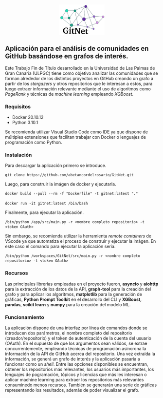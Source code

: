<p align="center">
  <img src="https://github.com/abetancordelrosario/GitNet/blob/main/docs/images/logo-recortado.png" width="150" height="100" />
</p>

## Aplicación para el análisis de comunidades en GitHub basándose en grafos de interés.
Este Trabajo Fin de Título desarrollado en la Universidad de Las Palmas de Gran Canaria (ULPGC) tiene como objetivo analizar las comunidades que se forman alrededor de los distintos proyectos en GitHub creando un grafo a partir de los <i>stargazers</i> y otros repositorios que le interesan a estos, para luego extraer información relevante mediante el uso de algoritmos como <i>PageRank</i> y técnicas de <i>machine learning</i> empleando <i>XGBoost</i>.

### Requisitos
* Docker 20.10.12
* Python 3.10.1

Se recomienda utilizar Visual Studio Code como IDE ya que dispone de múltiples extensiones que facilitan trabajar con Docker o lenguajes de programación como Python.

### Instalación
Para descargar la aplicación primero se introduce.
```
git clone https://github.com/abetancordelrosario/GitNet.git
```

Luego, para construir la imágen de docker y ejecutarla.
```
docker build --pull --rm -f "Dockerfile" -t gitnet:latest "."

docker run -it gitnet:latest /bin/bash
```

Finalmente, para ejecutar la aplicación.
```
/bin/python /app/src/main.py -r <nombre completo repositorio> -t <token OAuth>
```
Sin embargo, se recomienda utilizar la herramienta <i>remote containers</i> de VScode ya que automatiza el proceso de construir y ejecutar la imágen. En este caso el comando para ejecutar la aplicación sería.
```
/bin/python /workspaces/GitNet/src/main.py -r <nombre completo repositorio> -t <token OAuth>
```

### Recursos

Las principales librerías empleadas en el proyecto fueron, <b>asyncio</b> y <b>aiohttp</b> para la extracción de los datos de la API, <b>graph-tool</b> para la creación del grafo y para aplicar los algoritmos, <b>matplotlib</b> para la generación de gráficas, <b>Python Prompt Toolkit</b> en el desarrollo del CLI y <b>XGBoost<b>, </b>pandas</b>, <b>scikit learn</b> y <b>numpy</b> para la creación del modelo ML.

### Funcionamiento
La aplicación dispone de una interfaz por línea de comandos donde se introducen dos parámetros, el nombre completo del repositorio (creador/repositorio) y el token de autenticación de la cuenta del usuario (OAuth). En el supuesto de que los argumentos sean válidos, se extrae concurrentemente, empleando técnicas de programación asíncrona la información de la API de GitHub acerca del repositorio. Una vez extraída la información, se generá un grafo de interés y la aplicación pasaría a funcionar como un  <i>shell</i>. Entre las opciones disponibles se encuentran, obtener los repositorios más relevantes, los usuarios más importantes, los lenguajes de pogramación, tópicos y licencias que más les interesan o aplicar machine learning para extraer los repositorios más relevantes consuminedo menos recursos. También se generarán una serie de gráficas representando los resultados, además de poder visualizar el grafo. 

